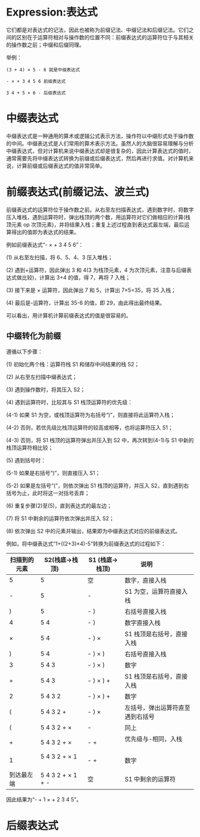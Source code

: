 ﻿# Expression:表达式

它们都是对表达式的记法，因此也被称为前缀记法、中缀记法和后缀记法。它们之间的区别在于运算符相对与操作数的位置不同：前缀表达式的运算符位于与其相关的操作数之前；中缀和后缀同理。

举例：

```
(3 + 4) × 5 - 6 就是中缀表达式

- × + 3 4 5 6 前缀表达式

3 4 + 5 × 6 - 后缀表达式
```

# 中缀表达式

中缀表达式是一种通用的算术或逻辑公式表示方法，操作符以中缀形式处于操作数的中间。中缀表达式是人们常用的算术表示方法。虽然人的大脑很容易理解与分析中缀表达式，但对计算机来说中缀表达式却是很复杂的，因此计算表达式的值时，通常需要先将中缀表达式转换为前缀或后缀表达式，然后再进行求值。对计算机来说，计算前缀或后缀表达式的值非常简单。

# 前缀表达式(前缀记法、波兰式)

前缀表达式的运算符位于操作数之前。从右至左扫描表达式，遇到数字时，将数字压入堆栈，遇到运算符时，弹出栈顶的两个数，用运算符对它们做相应的计算(栈顶元素 op 次顶元素)，并将结果入栈；重复上述过程直到表达式最左端，最后运算得出的值即为表达式的结果。

例如前缀表达式“- × + 3 4 5 6”：

(1) 从右至左扫描，将 6、5、4、3 压入堆栈；

(2) 遇到+运算符，因此弹出 3 和 4(3 为栈顶元素，4 为次顶元素，注意与后缀表达式做比较)，计算出 3+4 的值，得 7，再将 7 入栈；

(3) 接下来是 × 运算符，因此弹出 7 和 5，计算出 7×5=35，将 35 入栈；

(4) 最后是-运算符，计算出 35-6 的值，即 29，由此得出最终结果。

可以看出，用计算机计算前缀表达式的值是很容易的。

## 中缀转化为前缀

遵循以下步骤：

(1) 初始化两个栈：运算符栈 S1 和储存中间结果的栈 S2；

(2) 从右至左扫描中缀表达式；

(3) 遇到操作数时，将其压入 S2；

(4) 遇到运算符时，比较其与 S1 栈顶运算符的优先级：

(4-1) 如果 S1 为空，或栈顶运算符为右括号“)”，则直接将此运算符入栈；

(4-2) 否则，若优先级比栈顶运算符的较高或相等，也将运算符压入 S1；

(4-3) 否则，将 S1 栈顶的运算符弹出并压入到 S2 中，再次转到(4-1)与 S1 中新的栈顶运算符相比较；

(5) 遇到括号时：

(5-1) 如果是右括号“)”，则直接压入 S1；

(5-2) 如果是左括号“(”，则依次弹出 S1 栈顶的运算符，并压入 S2，直到遇到右括号为止，此时将这一对括号丢弃；

(6) 重复步骤(2)至(5)，直到表达式的最左边；

(7) 将 S1 中剩余的运算符依次弹出并压入 S2；

(8) 依次弹出 S2 中的元素并输出，结果即为中缀表达式对应的前缀表达式。

例如，将中缀表达式“1+((2+3)×4)-5”转换为前缀表达式的过程如下：

| 扫描到的元素 | S2(栈底->栈顶)         | S1 (栈底->栈顶) | 说明                             |
| ------------ | ---------------------- | --------------- | -------------------------------- |
| 5            | 5                      | 空              | 数字，直接入栈                   |
| -            | 5                      | -               | S1 为空，运算符直接入栈          |
| )            | 5                      | - )             | 右括号直接入栈                   |
| 4            | 5 4                    | - )             | 数字直接入栈                     |
| ×            | 5 4                    | - ) ×           | S1 栈顶是右括号，直接入栈        |
| )            | 5 4                    | - ) × )         | 右括号直接入栈                   |
| 3            | 5 4 3                  | - ) × )         | 数字                             |
| +            | 5 4 3                  | - ) × ) +       | S1 栈顶是右括号，直接入栈        |
| 2            | 5 4 3 2                | - ) × ) +       | 数字                             |
| (            | 5 4 3 2 +              | - ) ×           | 左括号，弹出运算符直至遇到右括号 |
| (            | 5 4 3 2 + ×            | -               | 同上                             |
| +            | 5 4 3 2 + ×            | - +             | 优先级与-相同，入栈              |
| 1            | 5 4 3 2 + × 1          | - +             | 数字                             |
| 到达最左端   | 5 4 3 2 + × 1 + -      | 空              | S1 中剩余的运算符                |

因此结果为“- + 1 × + 2 3 4 5”。

# 后缀表达式
